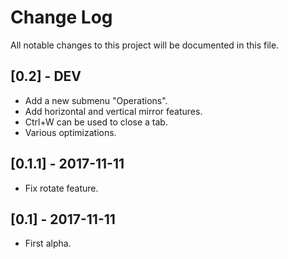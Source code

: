 # Change Log
All notable changes to this project will be documented in this file.

## [0.2] - DEV
- Add a new submenu "Operations".
- Add horizontal and vertical mirror features.
- Ctrl+W can be used to close a tab.
- Various optimizations.

## [0.1.1] - 2017-11-11
- Fix rotate feature.

## [0.1] - 2017-11-11
- First alpha.
